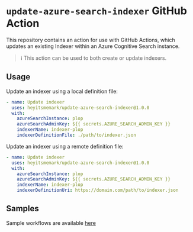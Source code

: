 # `update-azure-search-indexer` GitHub Action

This repository contains an action for use with GitHub Actions, which updates an existing Indexer within an Azure Cognitive Search instance.

> :information_source: This action can be used to both create or update indexers.

## Usage

Update an indexer using a local definition file:

```yaml
- name: Update indexer
  uses: heyitsmemark/update-azure-search-indexer@1.0.0
  with:
    azureSearchInstance: plop
    azureSearchAdminKey: ${{ secrets.AZURE_SEARCH_ADMIN_KEY }}
    indexerName: indexer-plop
    indexerDefinitionFile: ./path/to/indexer.json
```

Update an indexer using a remote definition file:

```yaml
- name: Update indexer 
  uses: heyitsmemark/update-azure-search-indexer@1.0.0
  with:
    azureSearchInstance: plop
    azureSearchAdminKey: ${{ secrets.AZURE_SEARCH_ADMIN_KEY }}
    indexerName: indexer-plop
    indexerDefinitionUri: https://domain.com/path/to/indexer.json
```

## Samples

Sample workflows are available [here](.github/workflows/)